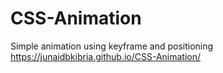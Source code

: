 # CSS-Animation
Simple animation using keyframe and positioning
https://junaidbkibria.github.io/CSS-Animation/

